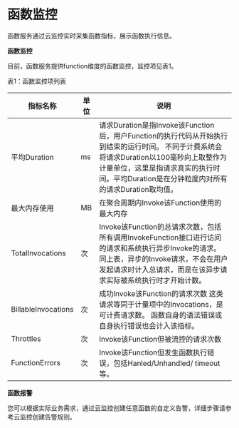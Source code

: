 # 函数监控

函数服务通过云监控实时采集函数指标，展示函数执行信息。

**函数监控**

目前，函数服务提供function维度的函数监控，监控项见表1。

表1：函数监控项列表

| 指标名称            | 单位 | 说明                                                         |
| ------------------- | ---- | ------------------------------------------------------------ |
| 平均Duration        | ms   | 请求Duration是指Invoke该Function后，用户Function的执行代码从开始执行到结束的运行时间。   不同于计费系统会将请求Duration以100毫秒向上取整作为计量单位，这里是指请求真实的执行时间。平均Duration是在分钟粒度内对所有的请求Duration取均值。 |
| 最大内存使用        | MB   | 在聚合周期内Invoke该Function使用的最大内存                   |
| TotalInvocations    | 次   | Invoke该Function的总请求次数，包括所有调用InvokeFunction接口进行访问的请求和系统执行异步Invoke的请求。   同上表，异步的Invoke请求，不会在用户发起请求时计入总请求，而是在该异步请求实际被系统执行时才开始计数。 |
| BillableInvocations | 次   | 成功Invoke该Function的请求次数   这类请求等同于计量项中的Invocations，是可计费请求数。   函数自身的语法错误或自身执行错误也会计入该指标。 |
| Throttles           | 次   | Invoke该Function但被流控的请求次数                           |
| FunctionErrors      | 次   | Invoke该Function但发生函数执行错误，包括Hanled/Unhandled/   timeout等。 |

 

**函数报警**

您可以根据实际业务需求，通过云监控创建任意函数的自定义告警，详细步骤请参考云监控创建告警规则。
